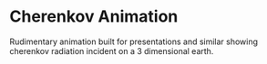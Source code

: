# Cherenkov Animation

Rudimentary animation built for presentations and similar showing cherenkov radiation incident on a 3 dimensional earth.